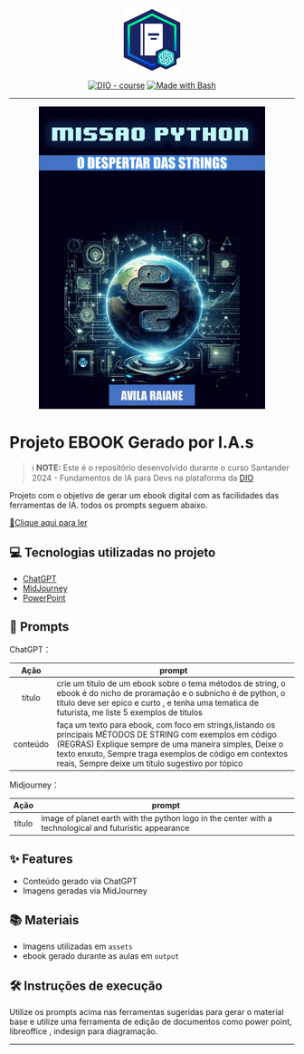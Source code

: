 <p align="center">
    <img width="100" src="./assets/banner.png">
</p>


<p align="center">
<a href="https://dio.me/"><img src="https://img.shields.io/badge/DIO-Course-28DA77?logo=youtube" alt="DIO - course"></a>
<a href="https://www.gnu.org/software/bash/" title="Go to Bash homepage"><img src="https://img.shields.io/badge/Prompt-Project-blue?logo=gnu-bash&amp;logoColor=white" alt="Made with Bash"></a></p>

-------


<p align="center">
<img 
    src="./assets/cover.png"
    width="400"  
/>
</p>

# Projeto EBOOK Gerado por I.A.s


 > ℹ️ **NOTE:** Este é o repositório desenvolvido durante o curso Santander 2024 - Fundamentos de IA para Devs na plataforma da [DIO](https://dio.me)

Projeto com o objetivo de gerar um ebook digital com as facilidades das ferramentas de IA. todos os prompts
seguem abaixo.

<a href="https://github.com/avilaraiane/prompts-chatGPT-to-create-a-ebook/blob/main/output/ebook%20-%20python.pdf" title="View PDF now"> 📕Clique aqui para ler</a>

## 💻 Tecnologias utilizadas no projeto

- [ChatGPT](https://chat.openai.com/) 
- [MidJourney](https://www.midjourney.com/app/)
- [PowerPoint](https://www.microsoft.com/en/microsoft-365/powerpoint)

## 🧠 Prompts


ChatGPT：

|   Ação   | prompt                                                                                                                                                                                                                                                                               |
| :------: | ------------------------------------------------------------------------------------------------------------------------------------------------------------------------------------------------------------------------------------------------------------------------------------ |
|  título  | crie um titulo de um ebook sobre o tema métodos de string, o ebook é do nicho de proramação e o subnicho é de python, o título deve ser epico e curto , e tenha uma tematica de futurista, me liste 5 exemplos de titulos                                                            |
| conteúdo | faça um texto para ebook, com foco em strings,listando os principais MÉTODOS DE STRING com exemplos em código (REGRAS) Explique sempre de uma maneira simples, Deixe o texto enxuto, Sempre traga exemplos de código em contextos reais, Sempre deixe um título sugestivo por tópico |


Midjourney：

|  Ação  | prompt                                                                                                 |
| :----: | ------------------------------------------------------------------------------------------------------ |
| título | image of planet earth with the python logo in the center with a technological and futuristic appearance|

## ✨ Features

- Conteúdo gerado via ChatGPT
- Imagens geradas via MidJourney

## 📚 Materiais

- Imagens utilizadas em `assets`
- ebook gerado durante as aulas em `output`

## 🛠️ Instruções de execução

Utilize os prompts acima nas ferramentas sugeridas para gerar o material base e utilize uma ferramenta de edição de documentos como power point, libreoffice , indesign para diagramação.

-------


